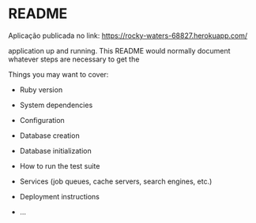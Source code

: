 # README

Aplicação publicada no link:
https://rocky-waters-68827.herokuapp.com/

application up and running.
This README would normally document whatever steps are necessary to get the

Things you may want to cover:

* Ruby version

* System dependencies

* Configuration

* Database creation

* Database initialization

* How to run the test suite

* Services (job queues, cache servers, search engines, etc.)

* Deployment instructions

* ...
